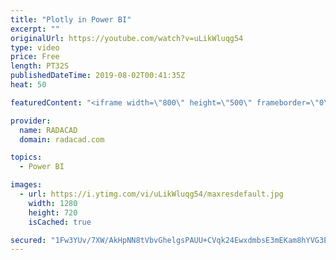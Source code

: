 ```yaml
---
title: "Plotly in Power BI"
excerpt: ""
originalUrl: https://youtube.com/watch?v=uLikWluqg54
type: video
price: Free
length: PT32S
publishedDateTime: 2019-08-02T00:41:35Z
heat: 50

featuredContent: "<iframe width=\"800\" height=\"500\" frameborder=\"0\" src=\"https://www.youtube.com/embed/uLikWluqg54\" allow=\"accelerometer; autoplay; encrypted-media; gyroscope; picture-in-picture\" allowfullscreen></iframe>"

provider:
  name: RADACAD
  domain: radacad.com

topics:
  - Power BI

images:
  - url: https://i.ytimg.com/vi/uLikWluqg54/maxresdefault.jpg
    width: 1280
    height: 720
    isCached: true

secured: "1Fw3YUv/7XW/AkHpNN8tVbvGhelgsPAUU+CVqk24EwxdmbsE3mEKam8hYVG3EBJELFv/2kpjPPspcqgmLvNZBdpsjMOKAea8J6U0UtdrGc3Zov9KksxeyYX+QyLPro69javoEHWqNDiWPkvYqEGIiWli7aZGMsHoDwtslZmliEDPRIa0u1tQkOuYR34uJjF6mP44yAmB8eX1/fIMbxKkGtaKNImGOpL4C93ff7zzyoTcS+jr7YtUmclCyVWqIIPbCKndxrAh8/xxVn832fF8PSm/nq9YVGDC5qEOJZhzoc/H2UO/12Q5RQfeTOn0yMbNN5r5wjpra739xYMBrh0WxruOSWqzG6PNF/yb51wAmyXGrA03QFJQ78dtaEpJ3AWnvzV+pGJvFYojStf6bHsaScXb83vRd5x19FwTN3My8Fg=;6RAm+Cn8K18MT62lQVvdrQ=="
---
```


